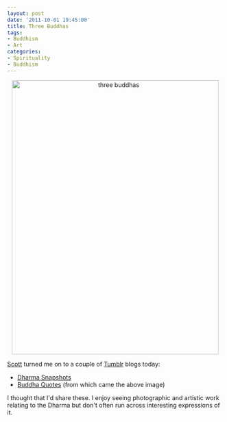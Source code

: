 ```yaml
--- 
layout: post
date: '2011-10-01 19:45:00'
title: Three Buddhas
tags: 
- Buddhism
- Art
categories:
- Spirituality
- Buddhism
---
```

<p style="text-align: center"><a href="http://www.flickr.com/photos/albill/6202436744/" title="three buddhas by albill, on Flickr"><img src="http://farm7.static.flickr.com/6174/6202436744_3c3b2222d6_z.jpg" width="482" height="640" alt="three buddhas"></a></p>

[Scott](http://blog.djbuddha.org) turned me on to a couple of [Tumblr](http://www.tumblr.com) blogs today:

* [Dharma Snapshots](http://dharmasnapshots.tumblr.com)
* [Buddha Quotes](http://buddhaquotes.tumblr.com) (from which came the above image)

I thought that I'd share these. I enjoy seeing photographic and artistic work relating to the Dharma but don't often run across interesting expressions of it.
